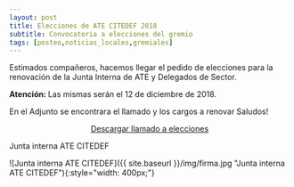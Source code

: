 ```yaml
---
layout: post
title: Elecciones de ATE CITEDEF 2018
subtitle: Convocatoria a elecciones del gremio
tags: [posteo,noticias_locales,gremiales]
---
```


Estimados compañeros, hacemos llegar el pedido de elecciones para la renovación de la Junta Interna de ATE y Delegados de Sector.

<div class="alert alert-info" role="alert">
<strong>Atención: </strong> Las mismas serán el 12 de diciembre de 2018.
</div>


En el Adjunto se encontrara el llamado y los cargos a renovar
Saludos!


<center>
<a href="{{ site.baseurl }}/docs/20181031_ATE_ELECCION_DELEGADOS.pdf" class="btn btn-primary btn-lg" role="button">
Descargar llamado a elecciones
</a>
</center>

Junta interna ATE CITEDEF

![Junta interna ATE CITEDEF]({{ site.baseurl }}/img/firma.jpg "Junta interna ATE CITEDEF"){:style="width: 400px;"}
